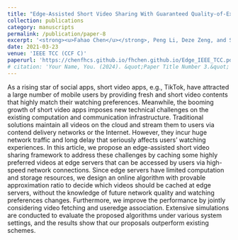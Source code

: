```yaml
---
title: "Edge-Assisted Short Video Sharing With Guaranteed Quality-of-Experience"
collection: publications
category: manuscripts
permalink: /publication/paper-8
excerpt: '<strong><u>Fahao Chen</u></strong>, Peng Li, Deze Zeng, and Song Guo'
date: 2021-03-23
venue: 'IEEE TCC (CCF C)'
paperurl: 'https://chenfhcs.github.io/fhchen.github.io/Edge_IEEE_TCC.pdf'
# citation: 'Your Name, You. (2024). &quot;Paper Title Number 3.&quot; <i>GitHub Journal of Bugs</i>. 1(3).'
---
```


As a rising star of social apps, short video apps, e.g., TikTok, have attracted a large number of mobile users by providing fresh and short video contents that highly match their watching preferences. Meanwhile, the booming growth of short video apps imposes new technical challenges on the existing computation and communication infrastructure. Traditional solutions maintain all videos on the cloud and stream them to users via contend delivery networks or the Internet. However, they incur huge network traffic and long delay that seriously affects users’ watching experiences. In this article, we propose an edge-assisted short video sharing framework to address these challenges by caching some highly preferred videos at edge servers that can be accessed by users via high-speed network connections. Since edge servers have limited computation and storage resources, we design an online algorithm with provable approximation ratio to decide which videos should be cached at edge servers, without the knowledge of future network quality and watching preferences changes. Furthermore, we improve the performance by jointly considering video fetching and useredge association. Extensive simulations are conducted to evaluate the proposed algorithms under various system settings, and the results show that our proposals outperform existing schemes.
